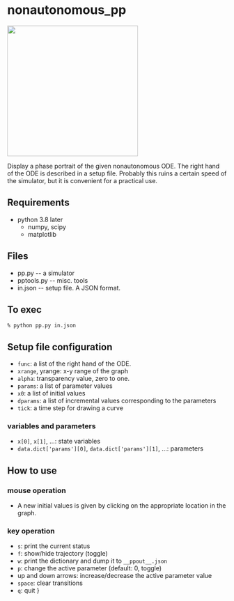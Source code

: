 # nonautonomous_pp

<img align="center" src="https://user-images.githubusercontent.com/52724526/81895796-11b43800-95ee-11ea-90df-2ef3d052b454.png" width = "300px" >


Display a phase portrait of the given nonautonomous ODE. 
The right hand of the ODE is described in a setup file. 
Probably this ruins a certain speed of the simulator, but it is 
convenient for a practical use.

## Requirements
* python 3.8 later
    * numpy, scipy
    * matplotlib

## Files
* pp.py -- a simulator 
* pptools.py -- misc. tools
* in.json -- setup file. A JSON format.

## To exec

    % python pp.py in.json

## Setup file configuration

* `func`: a list of the right hand of the ODE.
* `xrange`, yrange: x-y range of the graph
* `alpha`:  transparency value, zero to one.
* `params`:	a list of parameter values
* `x0`:	a list of initial values
* `dparams`: a list of incremental values corresponding to the parameters
* `tick`: a time step for drawing a curve

### variables and parameters

* `x[0]`, `x[1]`, ...: state variables
* `data.dict['params'][0]`, `data.dict['params'][1]`, ...: parameters 

## How to use
### mouse operation 

- A new initial values is given by clicking on the appropriate location
in the graph.
 
### key operation

- `s`: print the current status
- `f`: show/hide trajectory (toggle)
- `w`: print the dictionary and dump it to `__ppout__.json`
- `p`: change the active parameter (default: 0, toggle)
- up and down arrows: increase/decrease the active parameter value
- `space`: clear transitions
- `q`: quit 
}

